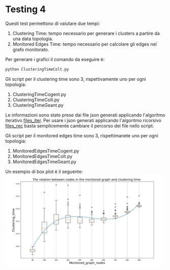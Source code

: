 # Testing 4

Questi test permettono di valutare due tempi:
1. Clustering Time: tempo necessario per generare i clusters a partire da una data topologia.
1. Monitored Edges Time: tempo necessario per calcolare gli edges nel grafo monitorato.

Per generare i grafici il comando da eseguire è:
~~~bash
python ClusteringTimeColt.py
~~~
Gli script per il clustering time sono 3, rispettivamente uno per ogni topologia:
1. ClusteringTimeCogent.py	
1. ClusteringTimeColt.py	
1. ClusteringTimeGeant.py

Le informazioni sono state prese dai file json generati applicando l'algoritmo iterativo 
[files_iter](https://github.com/netgroup-polito/passive-monitoring-technique/blob/master/Testing3/Test_Clustering_Iter.zip). Per usare i json generati applicando l'algoritmo ricorsivo [files_rec](https://github.com/netgroup-polito/passive-monitoring-technique/blob/master/Testing3/Test_Clustering_Rec.zip) basta semplicemente cambiare il percorso dei file nello script.

Gli script per il monitored edges time sono 3, rispettimanete uno per ogni topologia:
1. MonitoredEdgesTimeCogent.py	
1. MonitoredEdgesTimeColt.py	
1. MonitoredEdgesTimeGeant.py

Un esempio di box plot è il seguente:
![graph](https://github.com/netgroup-polito/passive-monitoring-technique/blob/master/Testing4/Cogent.PNG)

